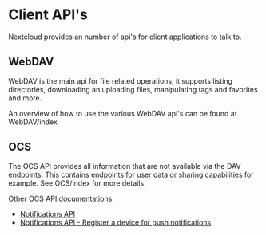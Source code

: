 Client API's
============

Nextcloud provides an number of api's for client applications to talk
to.

WebDAV
------

WebDAV is the main api for file related operations, it supports listing
directories, downloading an uploading files, manipulating tags and
favorites and more.

An overview of how to use the various WebDAV api's can be found at
WebDAV/index

OCS
---

The OCS API provides all information that are not available via the DAV
endpoints. This contains endpoints for user data or sharing capabilities
for example. See OCS/index for more details.

Other OCS API documentations:

-   [Notifications
    API](https://github.com/nextcloud/notifications/blob/master/docs/ocs-endpoint-v2.md)
-   [Notifications API - Register a device for push
    notifications](https://github.com/nextcloud/notifications/blob/5a2d3607952bad675e4057620a9c7de8a7f84f0b/docs/push-v3.md)

